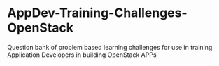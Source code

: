 # AppDev-Training-Challenges-OpenStack
Question bank of problem based learning challenges for use in training Application Developers in building OpenStack APPs
